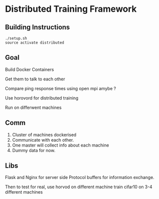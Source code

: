 # Distributed Training Framework

## Building Instructions

```
./setup.sh
source activate distributed
```

## Goal

Build Docker Containers

Get them to talk to each other

Compare ping response times using open mpi amybe ?

Use horovord for distributed training

Run on differwent machines

## Comm

1. Cluster of machines dockerised
2. Communicate with each other.
3. One master will collect info about each machine
4. Dummy data for now. 


## Libs

Flask and Nginx for server side
Protocol buffers for information exchange.

Then to test for real, use horvod on different machine train cifar10 on 3-4 different machines

